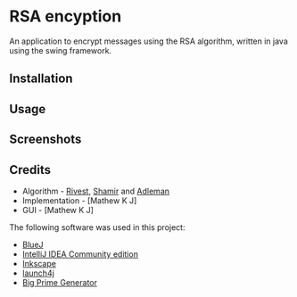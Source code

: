 # RSA encyption

An application to encrypt messages using the RSA algorithm, written in java using the swing framework.

## Installation

## Usage

## Screenshots

## Credits

- Algorithm - [Rivest](https://scholar.google.com/citations?user=6qE0tdAAAAAJ&hl=en), [Shamir](https://scholar.google.com/citations?user=EHLBP20AAAAJ&hl=en) and [Adleman](https://viterbi.usc.edu/directory/faculty/Adleman/Leonard)
- Implementation - [Mathew K J]
- GUI - [Mathew K J]

The following software was used in this project:

- [BlueJ](https://www.bluej.org/)
- [IntelliJ IDEA Community edition](https://www.jetbrains.com/idea/)
- [Inkscape](https://inkscape.org/)
- [launch4j](http://launch4j.sourceforge.net/)
- [Big Prime Generator](https://bigprimes.org/)
